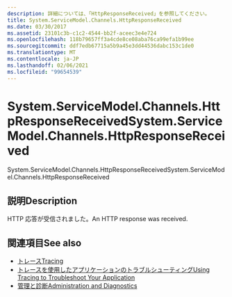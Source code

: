 ```yaml
---
description: 詳細については、「HttpResponseReceived」を参照してください。
title: System.ServiceModel.Channels.HttpResponseReceived
ms.date: 03/30/2017
ms.assetid: 23101c3b-c1c2-4544-bb2f-aceec3e4e724
ms.openlocfilehash: 118b79657ff3a4cde8ce08aba76ca99efa1b99ee
ms.sourcegitcommit: ddf7edb67715a5b9a45e3dd44536dabc153c1de0
ms.translationtype: MT
ms.contentlocale: ja-JP
ms.lasthandoff: 02/06/2021
ms.locfileid: "99654539"
---
```

# <a name="systemservicemodelchannelshttpresponsereceived"></a><span data-ttu-id="47381-103">System.ServiceModel.Channels.HttpResponseReceived</span><span class="sxs-lookup"><span data-stu-id="47381-103">System.ServiceModel.Channels.HttpResponseReceived</span></span>

<span data-ttu-id="47381-104">System.ServiceModel.Channels.HttpResponseReceived</span><span class="sxs-lookup"><span data-stu-id="47381-104">System.ServiceModel.Channels.HttpResponseReceived</span></span>  
  
## <a name="description"></a><span data-ttu-id="47381-105">説明</span><span class="sxs-lookup"><span data-stu-id="47381-105">Description</span></span>  

 <span data-ttu-id="47381-106">HTTP 応答が受信されました。</span><span class="sxs-lookup"><span data-stu-id="47381-106">An HTTP response was received.</span></span>  
  
## <a name="see-also"></a><span data-ttu-id="47381-107">関連項目</span><span class="sxs-lookup"><span data-stu-id="47381-107">See also</span></span>

- [<span data-ttu-id="47381-108">トレース</span><span class="sxs-lookup"><span data-stu-id="47381-108">Tracing</span></span>](index.md)
- [<span data-ttu-id="47381-109">トレースを使用したアプリケーションのトラブルシューティング</span><span class="sxs-lookup"><span data-stu-id="47381-109">Using Tracing to Troubleshoot Your Application</span></span>](using-tracing-to-troubleshoot-your-application.md)
- [<span data-ttu-id="47381-110">管理と診断</span><span class="sxs-lookup"><span data-stu-id="47381-110">Administration and Diagnostics</span></span>](../index.md)
